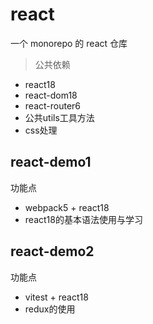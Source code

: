 # react

一个 monorepo 的 react 仓库
> 公共依赖
* react18
* react-dom18
* react-router6
* 公共utils工具方法
* css处理


## react-demo1
功能点
* webpack5 + react18
* react18的基本语法使用与学习

## react-demo2
功能点
* vitest + react18
* redux的使用
